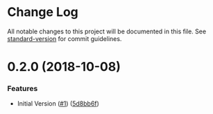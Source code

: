 # Change Log

All notable changes to this project will be documented in this file. See [standard-version](https://github.com/conventional-changelog/standard-version) for commit guidelines.

<a name="0.2.0"></a>
# 0.2.0 (2018-10-08)


### Features

* Initial Version ([#1](https://github.com/NCViewer/ace-editor-module/issues/1)) ([5d8bb6f](https://github.com/NCViewer/ace-editor-module/commit/5d8bb6f))
